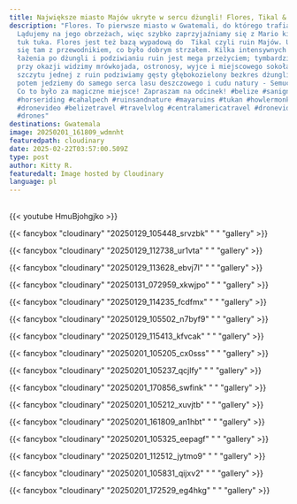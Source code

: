 ```yaml
---
title: Największe miasto Majów ukryte w sercu dżungli! Flores, Tikal &  Semuc Champey
description: "Flores. To pierwsze miasto w Gwatemali, do którego trafiamy.
  Lądujemy na jego obrzeżach, więc szybko zaprzyjaźniamy się z Mario kierowcą
  tuk tuka. Flores jest też bazą wypadową do  Tikal czyli ruin Majów. Udajemy
  się tam z przewodnikiem, co było dobrym strzałem. Kilka intensywnych godzin
  łażenia po dżungli i podziwianiu ruin jest mega przeżyciem; tymbardziej, że
  przy okazji widzimy mrówkojada, ostronosy, wyjce i miejscowego sokoła. A ze
  szczytu jednej z ruin podziwiamy gęsty głębokozielony bezkres dżungli.  A
  potem jedziemy do samego serca lasu deszczowego i cudu natury - Semuc Champey!
  Co to było za magiczne miejsce! Zapraszam na odcinek! #belize #sanignacio
  #horseriding #cahalpech #ruinsandnature #mayaruins #tukan #howlermonkey
  #dronevideo #belizetravel #travelvlog #centralamericatravel #dronevideo
  #drones"
destinations: Gwatemala
image: 20250201_161809_wdmnht
featuredpath: cloudinary
date: 2025-02-22T03:57:00.509Z
type: post
author: Kitty R.
featuredalt: Image hosted by Cloudinary
language: pl
---
```

<br>{{< youtube HmuBjohgjko >}}</br>

{{< fancybox "cloudinary" "20250129_105448_srvzbk" "  " "gallery" >}}

{{< fancybox "cloudinary" "20250129_112738_ur1vta" "  " "gallery" >}}

{{< fancybox "cloudinary" "20250129_113628_ebvj7l" "  " "gallery" >}}

{{< fancybox "cloudinary" "20250131_072959_xkwjpo" "  " "gallery" >}}

{{< fancybox "cloudinary" "20250129_114235_fcdfmx" "  " "gallery" >}}

{{< fancybox "cloudinary" "20250129_105502_n7byf9" "  " "gallery" >}}

{{< fancybox "cloudinary" "20250129_115413_kfvcak" "  " "gallery" >}}

{{< fancybox "cloudinary" "20250201_105205_cx0sss" "  " "gallery" >}}

{{< fancybox "cloudinary" "20250201_105237_qcjlfy" "  " "gallery" >}}

{{< fancybox "cloudinary" "20250201_170856_swfink" "  " "gallery" >}}

{{< fancybox "cloudinary" "20250201_105212_xuvjtb" "  " "gallery" >}}

{{< fancybox "cloudinary" "20250201_161809_an1hbt" "  " "gallery" >}}

{{< fancybox "cloudinary" "20250201_105325_eepagf" "  " "gallery" >}}

{{< fancybox "cloudinary" "20250201_112512_jytmo9" "  " "gallery" >}}

{{< fancybox "cloudinary" "20250201_105831_qijxv2" "  " "gallery" >}}

{{< fancybox "cloudinary" "20250201_172529_eg4hkg" "  " "gallery" >}}